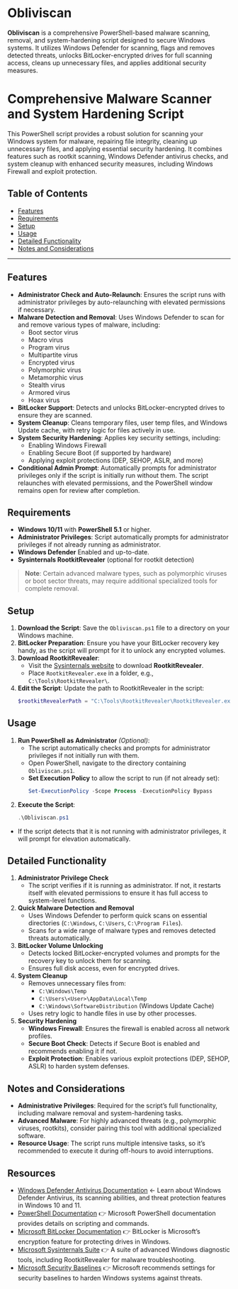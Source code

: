 # Obliviscan
**Obliviscan** is a comprehensive PowerShell-based malware scanning, removal, and system-hardening script designed to secure Windows systems. It utilizes Windows Defender for scanning, flags and removes detected threats, unlocks BitLocker-encrypted drives for full scanning access, cleans up unnecessary files, and applies additional security measures.

# Comprehensive Malware Scanner and System Hardening Script
This PowerShell script provides a robust solution for scanning your Windows system for malware, repairing file integrity, cleaning up unnecessary files, and applying essential security hardening. It combines features such as rootkit scanning, Windows Defender antivirus checks, and system cleanup with enhanced security measures, including Windows Firewall and exploit protection.

## Table of Contents
- [Features](#features)
- [Requirements](#requirements)
- [Setup](#setup)
- [Usage](#usage)
- [Detailed Functionality](#detailed-functionality)
- [Notes and Considerations](#notes-and-considerations)

---

## Features
- **Administrator Check and Auto-Relaunch**: Ensures the script runs with administrator privileges by auto-relaunching with elevated permissions if necessary.
- **Malware Detection and Removal**: Uses Windows Defender to scan for and remove various types of malware, including:
  - Boot sector virus
  - Macro virus
  - Program virus
  - Multipartite virus
  - Encrypted virus
  - Polymorphic virus
  - Metamorphic virus
  - Stealth virus
  - Armored virus
  - Hoax virus
- **BitLocker Support**: Detects and unlocks BitLocker-encrypted drives to ensure they are scanned.
- **System Cleanup**: Cleans temporary files, user temp files, and Windows Update cache, with retry logic for files actively in use.
- **System Security Hardening**: Applies key security settings, including:
  - Enabling Windows Firewall
  - Enabling Secure Boot (if supported by hardware)
  - Applying exploit protections (DEP, SEHOP, ASLR, and more)
- **Conditional Admin Prompt**: Automatically prompts for administrator privileges only if the script is initially run without them. The script relaunches with elevated permissions, and the PowerShell window remains open for review after completion.

## Requirements
- **Windows 10/11** with **PowerShell 5.1** or higher.
- **Administrator Privileges**: Script automatically prompts for administrator privileges if not already running as administrator.
- **Windows Defender** Enabled and up-to-date.
- **Sysinternals RootkitRevealer** (optional for rootkit detection)

> **Note**: Certain advanced malware types, such as polymorphic viruses or boot sector threats, may require additional specialized tools for complete removal.

## Setup
1. **Download the Script**: Save the `Obliviscan.ps1` file to a directory on your Windows machine.
2. **BitLocker Preparation**: Ensure you have your BitLocker recovery key handy, as the script will prompt for it to unlock any encrypted volumes.
3. **Download RootkitRevealer**:
   - Visit the [Sysinternals website](https://learn.microsoft.com/en-us/sysinternals/downloads/rootkit-revealer) to download **RootkitRevealer**.
   - Place `RootkitRevealer.exe` in a folder, e.g., `C:\Tools\RootkitRevealer\`.
4. **Edit the Script**: Update the path to RootkitRevealer in the script:
   ```powershell
   $rootkitRevealerPath = "C:\Tools\RootkitRevealer\RootkitRevealer.exe"
   ```

## Usage
1. **Run PowerShell as Administrator** *(Optional)*:
   - The script automatically checks and prompts for administrator privileges if not initially run with them.
   - Open PowerShell, navigate to the directory containing `Obliviscan.ps1`.
   - **Set Execution Policy** to allow the script to run (if not already set):
     ```powershell
     Set-ExecutionPolicy -Scope Process -ExecutionPolicy Bypass
     ```
2. **Execute the Script**:
   ```powershell
   .\Obliviscan.ps1
   ```

* If the script detects that it is not running with administrator privileges, it will prompt for elevation automatically.

## Detailed Functionality
1. **Administrator Privilege Check**
   - The script verifies if it is running as administrator. If not, it restarts itself with elevated permissions to ensure it has full access to system-level functions.
2. **Quick Malware Detection and Removal**
   - Uses Windows Defender to perform quick scans on essential directories (`C:\Windows`, `C:\Users`, `C:\Program Files`).
   - Scans for a wide range of malware types and removes detected threats automatically.
3. **BitLocker Volume Unlocking**
   - Detects locked BitLocker-encrypted volumes and prompts for the recovery key to unlock them for scanning.
   - Ensures full disk access, even for encrypted drives.
4. **System Cleanup**
   - Removes unnecessary files from:
     - `C:\Windows\Temp`
     - `C:\Users\<User>\AppData\Local\Temp`
     - `C:\Windows\SoftwareDistribution` (Windows Update Cache)
   - Uses retry logic to handle files in use by other processes.
5. **Security Hardening**
   - **Windows Firewall**: Ensures the firewall is enabled across all network profiles.
   - **Secure Boot Check**: Detects if Secure Boot is enabled and recommends enabling it if not.
   - **Exploit Protection**: Enables various exploit protections (DEP, SEHOP, ASLR) to harden system defenses.

## Notes and Considerations
- **Administrative Privileges**: Required for the script’s full functionality, including malware removal and system-hardening tasks.
- **Advanced Malware**: For highly advanced threats (e.g., polymorphic viruses, rootkits), consider pairing this tool with additional specialized software.
- **Resource Usage**: The script runs multiple intensive tasks, so it’s recommended to execute it during off-hours to avoid interruptions.

## Resources
- [Windows Defender Antivirus Documentation](https://docs.microsoft.com/en-us/windows/security/threat-protection/windows-defender-antivirus/windows-defender-antivirus-in-windows-10) <- Learn about Windows Defender Antivirus, its scanning abilities, and threat protection features in Windows 10 and 11.
- [PowerShell Documentation](https://docs.microsoft.com/en-us/powershell/scripting/overview?view=powershell-7.1) 👉 Microsoft PowerShell documentation provides details on scripting and commands.
- [Microsoft BitLocker Documentation](https://docs.microsoft.com/en-us/windows/security/information-protection/bitlocker/bitlocker-overview) 👉 BitLocker is Microsoft’s encryption feature for protecting drives in Windows.
- [Microsoft Sysinternals Suite](https://docs.microsoft.com/en-us/sysinternals/) 👉 A suite of advanced Windows diagnostic tools, including RootkitRevealer for malware troubleshooting.
- [Microsoft Security Baselines](https://docs.microsoft.com/en-us/windows/security/threat-protection/windows-security-baselines) 👉 Microsoft recommends settings for security baselines to harden Windows systems against threats.
